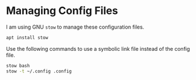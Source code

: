 # Managing Config Files

I am using GNU `stow` to manage these configuration files.

```bash
apt install stow
```

Use the following commands to use a symbolic link file instead of the config file.

```bash
stow bash
stow -t ~/.config .config
```
